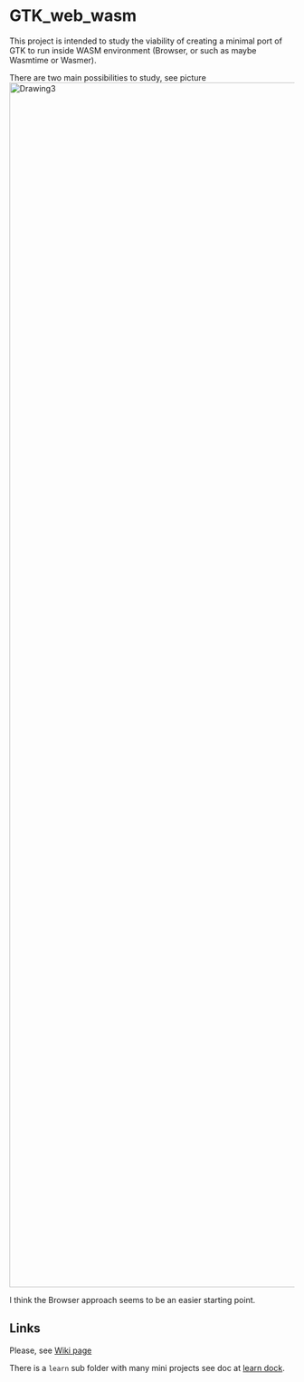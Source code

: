 # GTK_web_wasm

This project is intended to study the viability of creating a minimal port of GTK to run inside WASM environment (Browser, or such as maybe Wasmtime or Wasmer).

There are two main possibilities to study, see picture
<img width="2127" alt="Drawing3" src="https://user-images.githubusercontent.com/93792331/201391012-434835b8-b68e-4f5e-92a3-223dc7f6cbb1.png">

I think the Browser approach seems to be an easier starting point.

## Links

Please, see [Wiki page](https://github.com/lauler1/GTK_web_wasm/wiki)

There is a `learn` sub folder with many mini projects see doc at [learn dock](learn/readme.md).
